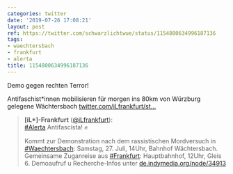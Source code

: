 ```yaml
---
categories: twitter
date: '2019-07-26 17:08:21'
layout: post
ref: https://twitter.com/schwarzlichtwue/status/1154800634996187136
tags:
- waechtersbach
- frankfurt
- alerta
title: 1154800634996187136
---
```

Demo gegen rechten Terror!



Antifaschist\*innen mobilisieren für morgen ins 80km von Würzburg gelegene Wächtersbach [twitter.com/iLfrankfurt/st…](https://twitter.com/iLfrankfurt/status/1154702696055791617)
> <b>[iL*]-Frankfurt</b> ([@iLfrankfurt](https://twitter.com/iLfrankfurt)):  
>[#Alerta](/t/alerta) Antifascista! ✊  
>  
>Kommt zur Demonstration nach dem rassistischen Mordversuch in [#Waechtersbach](/t/waechtersbach): Samstag, 27. Juli, 14Uhr, Bahnhof Wächtersbach. Gemeinsame Zuganreise aus [#Frankfurt](/t/frankfurt): Hauptbahnhof, 12Uhr, Gleis 6. Demoaufruf u Recherche-Infos unter [de.indymedia.org/node/34913](http://de.indymedia.org/node/34913)   

